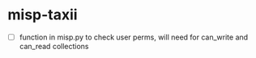 # misp-taxii

- [ ] function in misp.py to check user perms, will need for can_write and can_read collections